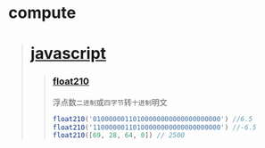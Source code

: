 # compute
># [javascript](https://github.com/a876691666/compute/tree/master/javascript)
>>### [float210](https://github.com/a876691666/compute/tree/master/javascript/float210.js)
>>浮点数`二进制`或`四字节`转`十进制`明文
>>```javascript
>>float210('01000000110100000000000000000000') //6.5
>>float210('11000000110100000000000000000000') //-6.5
>>float210([69, 28, 64, 0]) // 2500
>>```
